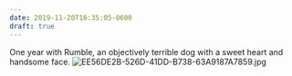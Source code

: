 ```yaml
---
date: 2019-11-20T16:35:05-0600
draft: true
---
```




One year with Rumble, an objectively terrible dog with a sweet heart and handsome face. ![EE56DE2B-526D-41DD-B738-63A9187A7859.jpg](https://ianwhitney.micro.blog/uploads/2019/52ebe6bc1e.jpg)



